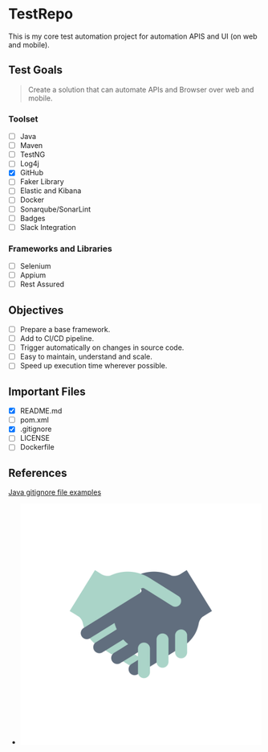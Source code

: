 # TestRepo

This is my core test automation project for automation APIS and UI (on web and mobile).

## Test Goals

> Create a solution that can automate APIs and Browser over web and mobile.

### Toolset

- [ ] Java
- [ ] Maven
- [ ] TestNG
- [ ] Log4j
- [x] GitHub
- [ ] Faker Library
- [ ] Elastic and Kibana
- [ ] Docker
- [ ] Sonarqube/SonarLint
- [ ] Badges
- [ ] Slack Integration

### Frameworks and Libraries

- [ ] Selenium
- [ ] Appium
- [ ] Rest Assured

## Objectives

- [ ] Prepare a base framework.
- [ ] Add to CI/CD pipeline.
- [ ] Trigger automatically on changes in source code.
- [ ] Easy to maintain, understand and scale.
- [ ] Speed up execution time wherever possible.

## Important Files

- [x] README.md
- [ ] pom.xml
- [x] .gitignore
- [ ] LICENSE
- [ ] Dockerfile

## References

[Java gitignore file examples](https://github.com/github/gitignore/blob/main/Java.gitignore)

- ![collaboration](/images/5893.jpg)

